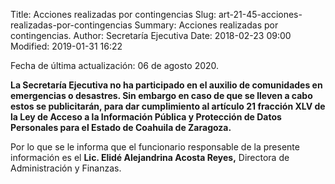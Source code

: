 Title: Acciones realizadas por contingencias
Slug: art-21-45-acciones-realizadas-por-contingencias
Summary: Acciones realizadas por contingencias.
Author: Secretaría Ejecutiva
Date: 2018-02-23 09:00
Modified: 2019-01-31 16:22


Fecha de última actualización: 06 de agosto 2020.

**La Secretaría Ejecutiva no ha participado en el auxilio de comunidades en emergencias o desastres. Sin embargo en caso de que se lleven a cabo estos se publicitarán, para dar cumplimiento al artículo 21 fracción XLV de la Ley de Acceso a la Información Pública y Protección de Datos Personales para el Estado de Coahuila de Zaragoza.**

Por lo que se le informa que el funcionario responsable de la presente información es el **Lic. Elidé Alejandrina Acosta Reyes,** Directora de Administración y Finanzas.
